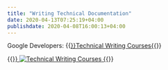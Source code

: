 ```yaml
---
title: "Writing Technical Documentation"
date: 2020-04-13T07:25:19+04:00
publishdate: 2020-04-08T16:00:13+04:00
---
```



Google Developers: {{<a href="https://developers.google.com/tech-writing" target="_blank" rel="noopener noreferrer">}}Technical Writing Courses{{</a>}}

{{<a href="https://developers.google.com/tech-writing" target="_blank" rel="noopener noreferrer">}}
![Technical Writing Courses](https://res.cloudinary.com/oorkan/image/upload/v1587322733/blog/img/topics/no-category/TechWritingCoursesLogo_480_avdfvr.png)
{{</a>}}

